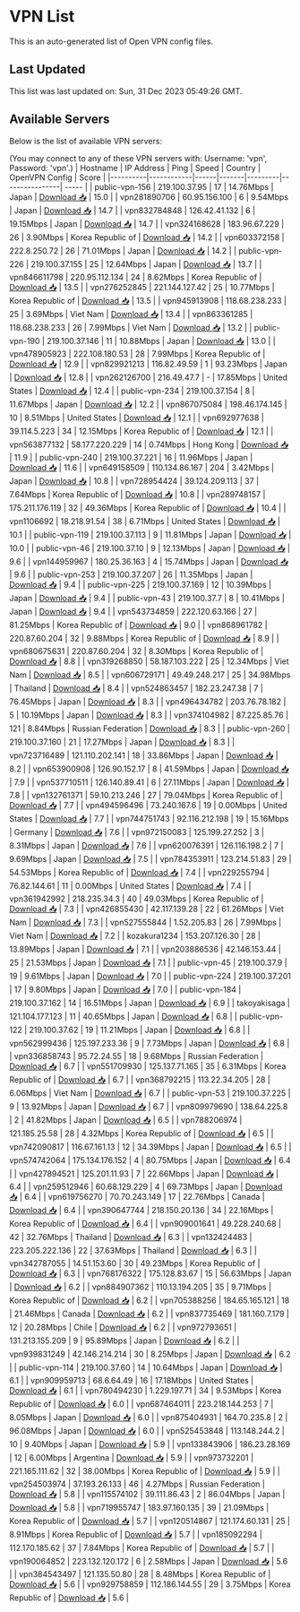# VPN List

This is an auto-generated list of Open VPN config files.

## Last Updated

This list was last updated on: Sun, 31 Dec 2023 05:49:26 GMT.

## Available Servers

Below is the list of available VPN servers:

(You may connect to any of these VPN servers with: Username: 'vpn', Password: 'vpn'.)
| Hostname | IP Address | Ping | Speed | Country | OpenVPN Config | Score |
|----------|------------|------|-------|---------|----------------| ----- |
| public-vpn-156 | 219.100.37.95 | 17 | 14.76Mbps | Japan | [Download 📥](./configs/server_0_JP.ovpn) | 15.0 |
| vpn281890706 | 60.95.156.100 | 6 | 9.54Mbps | Japan | [Download 📥](./configs/server_1_JP.ovpn) | 14.7 |
| vpn832784848 | 126.42.41.132 | 6 | 19.15Mbps | Japan | [Download 📥](./configs/server_2_JP.ovpn) | 14.7 |
| vpn324168628 | 183.96.67.229 | 26 | 3.90Mbps | Korea Republic of | [Download 📥](./configs/server_3_KR.ovpn) | 14.2 |
| vpn603372158 | 222.8.250.72 | 26 | 71.01Mbps | Japan | [Download 📥](./configs/server_4_JP.ovpn) | 14.2 |
| public-vpn-226 | 219.100.37.155 | 25 | 12.64Mbps | Japan | [Download 📥](./configs/server_5_JP.ovpn) | 13.7 |
| vpn846611798 | 220.95.112.134 | 24 | 8.62Mbps | Korea Republic of | [Download 📥](./configs/server_6_KR.ovpn) | 13.5 |
| vpn276252845 | 221.144.127.42 | 25 | 10.77Mbps | Korea Republic of | [Download 📥](./configs/server_7_KR.ovpn) | 13.5 |
| vpn945913908 | 118.68.238.233 | 25 | 3.69Mbps | Viet Nam | [Download 📥](./configs/server_8_VN.ovpn) | 13.4 |
| vpn863361285 | 118.68.238.233 | 26 | 7.99Mbps | Viet Nam | [Download 📥](./configs/server_9_VN.ovpn) | 13.2 |
| public-vpn-190 | 219.100.37.146 | 11 | 10.88Mbps | Japan | [Download 📥](./configs/server_10_JP.ovpn) | 13.0 |
| vpn478905923 | 222.108.180.53 | 28 | 7.99Mbps | Korea Republic of | [Download 📥](./configs/server_11_KR.ovpn) | 12.9 |
| vpn829921213 | 116.82.49.59 | 1 | 93.23Mbps | Japan | [Download 📥](./configs/server_12_JP.ovpn) | 12.8 |
| vpn262126700 | 216.49.47.7 | - | 17.85Mbps | United States | [Download 📥](./configs/server_13_US.ovpn) | 12.4 |
| public-vpn-234 | 219.100.37.154 | 8 | 11.67Mbps | Japan | [Download 📥](./configs/server_14_JP.ovpn) | 12.2 |
| vpn867075084 | 198.46.174.145 | 10 | 8.51Mbps | United States | [Download 📥](./configs/server_15_US.ovpn) | 12.1 |
| vpn692977638 | 39.114.5.223 | 34 | 12.15Mbps | Korea Republic of | [Download 📥](./configs/server_16_KR.ovpn) | 12.1 |
| vpn563877132 | 58.177.220.229 | 14 | 0.74Mbps | Hong Kong | [Download 📥](./configs/server_17_HK.ovpn) | 11.9 |
| public-vpn-240 | 219.100.37.221 | 16 | 11.96Mbps | Japan | [Download 📥](./configs/server_18_JP.ovpn) | 11.6 |
| vpn649158509 | 110.134.86.167 | 204 | 3.42Mbps | Japan | [Download 📥](./configs/server_19_JP.ovpn) | 10.8 |
| vpn728954424 | 39.124.209.113 | 37 | 7.64Mbps | Korea Republic of | [Download 📥](./configs/server_20_KR.ovpn) | 10.8 |
| vpn289748157 | 175.211.176.119 | 32 | 49.36Mbps | Korea Republic of | [Download 📥](./configs/server_21_KR.ovpn) | 10.4 |
| vpn1106692 | 18.218.91.54 | 38 | 6.71Mbps | United States | [Download 📥](./configs/server_22_US.ovpn) | 10.1 |
| public-vpn-119 | 219.100.37.113 | 9 | 11.81Mbps | Japan | [Download 📥](./configs/server_23_JP.ovpn) | 10.0 |
| public-vpn-46 | 219.100.37.10 | 9 | 12.13Mbps | Japan | [Download 📥](./configs/server_24_JP.ovpn) | 9.6 |
| vpn144959967 | 180.25.36.163 | 4 | 15.74Mbps | Japan | [Download 📥](./configs/server_25_JP.ovpn) | 9.6 |
| public-vpn-253 | 219.100.37.207 | 26 | 11.35Mbps | Japan | [Download 📥](./configs/server_26_JP.ovpn) | 9.4 |
| public-vpn-225 | 219.100.37.169 | 12 | 10.39Mbps | Japan | [Download 📥](./configs/server_27_JP.ovpn) | 9.4 |
| public-vpn-43 | 219.100.37.7 | 8 | 10.41Mbps | Japan | [Download 📥](./configs/server_28_JP.ovpn) | 9.4 |
| vpn543734859 | 222.120.63.166 | 27 | 81.25Mbps | Korea Republic of | [Download 📥](./configs/server_29_KR.ovpn) | 9.0 |
| vpn868961782 | 220.87.60.204 | 32 | 9.88Mbps | Korea Republic of | [Download 📥](./configs/server_30_KR.ovpn) | 8.9 |
| vpn680675631 | 220.87.60.204 | 32 | 8.30Mbps | Korea Republic of | [Download 📥](./configs/server_31_KR.ovpn) | 8.8 |
| vpn319268850 | 58.187.103.222 | 25 | 12.34Mbps | Viet Nam | [Download 📥](./configs/server_32_VN.ovpn) | 8.5 |
| vpn606729171 | 49.49.248.217 | 25 | 34.98Mbps | Thailand | [Download 📥](./configs/server_33_TH.ovpn) | 8.4 |
| vpn524863457 | 182.23.247.38 | 7 | 76.45Mbps | Japan | [Download 📥](./configs/server_34_JP.ovpn) | 8.3 |
| vpn496434782 | 203.76.78.182 | 5 | 10.19Mbps | Japan | [Download 📥](./configs/server_35_JP.ovpn) | 8.3 |
| vpn374104982 | 87.225.85.76 | 121 | 8.84Mbps | Russian Federation | [Download 📥](./configs/server_36_RU.ovpn) | 8.3 |
| public-vpn-260 | 219.100.37.160 | 21 | 17.27Mbps | Japan | [Download 📥](./configs/server_37_JP.ovpn) | 8.3 |
| vpn723716489 | 121.110.202.141 | 18 | 33.86Mbps | Japan | [Download 📥](./configs/server_38_JP.ovpn) | 8.2 |
| vpn653900908 | 126.90.152.17 | 8 | 41.59Mbps | Japan | [Download 📥](./configs/server_39_JP.ovpn) | 7.9 |
| vpn537710511 | 126.140.89.41 | 6 | 27.11Mbps | Japan | [Download 📥](./configs/server_40_JP.ovpn) | 7.8 |
| vpn132761371 | 59.10.213.246 | 27 | 79.04Mbps | Korea Republic of | [Download 📥](./configs/server_41_KR.ovpn) | 7.7 |
| vpn494596496 | 73.240.167.6 | 19 | 0.00Mbps | United States | [Download 📥](./configs/server_42_US.ovpn) | 7.7 |
| vpn744751743 | 92.116.212.198 | 19 | 15.16Mbps | Germany | [Download 📥](./configs/server_43_DE.ovpn) | 7.6 |
| vpn972150083 | 125.199.27.252 | 3 | 8.31Mbps | Japan | [Download 📥](./configs/server_44_JP.ovpn) | 7.6 |
| vpn620076391 | 126.116.198.2 | 7 | 9.69Mbps | Japan | [Download 📥](./configs/server_45_JP.ovpn) | 7.5 |
| vpn784353911 | 123.214.51.83 | 29 | 54.53Mbps | Korea Republic of | [Download 📥](./configs/server_46_KR.ovpn) | 7.4 |
| vpn229255794 | 76.82.144.61 | 11 | 0.00Mbps | United States | [Download 📥](./configs/server_47_US.ovpn) | 7.4 |
| vpn361942992 | 218.235.34.3 | 40 | 49.03Mbps | Korea Republic of | [Download 📥](./configs/server_48_KR.ovpn) | 7.3 |
| vpn426855430 | 42.117.139.28 | 22 | 61.26Mbps | Viet Nam | [Download 📥](./configs/server_49_VN.ovpn) | 7.3 |
| vpn527555844 | 1.52.205.83 | 26 | 7.99Mbps | Viet Nam | [Download 📥](./configs/server_50_VN.ovpn) | 7.2 |
| kozakura1234 | 153.207.126.30 | 28 | 13.89Mbps | Japan | [Download 📥](./configs/server_51_JP.ovpn) | 7.1 |
| vpn203886536 | 42.146.153.44 | 25 | 21.53Mbps | Japan | [Download 📥](./configs/server_52_JP.ovpn) | 7.1 |
| public-vpn-45 | 219.100.37.9 | 19 | 9.61Mbps | Japan | [Download 📥](./configs/server_53_JP.ovpn) | 7.0 |
| public-vpn-224 | 219.100.37.201 | 17 | 9.80Mbps | Japan | [Download 📥](./configs/server_54_JP.ovpn) | 7.0 |
| public-vpn-184 | 219.100.37.162 | 14 | 16.51Mbps | Japan | [Download 📥](./configs/server_55_JP.ovpn) | 6.9 |
| takoyakisaga | 121.104.177.123 | 11 | 40.65Mbps | Japan | [Download 📥](./configs/server_56_JP.ovpn) | 6.8 |
| public-vpn-122 | 219.100.37.62 | 19 | 11.21Mbps | Japan | [Download 📥](./configs/server_57_JP.ovpn) | 6.8 |
| vpn562999436 | 125.197.233.36 | 9 | 7.73Mbps | Japan | [Download 📥](./configs/server_58_JP.ovpn) | 6.8 |
| vpn336858743 | 95.72.24.55 | 18 | 9.68Mbps | Russian Federation | [Download 📥](./configs/server_59_RU.ovpn) | 6.7 |
| vpn551709930 | 125.137.71.165 | 35 | 6.31Mbps | Korea Republic of | [Download 📥](./configs/server_60_KR.ovpn) | 6.7 |
| vpn368792215 | 113.22.34.205 | 28 | 6.06Mbps | Viet Nam | [Download 📥](./configs/server_61_VN.ovpn) | 6.7 |
| public-vpn-53 | 219.100.37.225 | 9 | 13.92Mbps | Japan | [Download 📥](./configs/server_62_JP.ovpn) | 6.7 |
| vpn809979690 | 138.64.225.8 | 2 | 41.82Mbps | Japan | [Download 📥](./configs/server_63_JP.ovpn) | 6.5 |
| vpn788206974 | 121.185.25.58 | 28 | 4.32Mbps | Korea Republic of | [Download 📥](./configs/server_64_KR.ovpn) | 6.5 |
| vpn742090817 | 116.67.161.13 | 12 | 34.39Mbps | Japan | [Download 📥](./configs/server_65_JP.ovpn) | 6.5 |
| vpn574742064 | 175.134.176.152 | 4 | 80.75Mbps | Japan | [Download 📥](./configs/server_66_JP.ovpn) | 6.4 |
| vpn427894521 | 125.201.11.93 | 7 | 22.66Mbps | Japan | [Download 📥](./configs/server_67_JP.ovpn) | 6.4 |
| vpn259512946 | 60.68.129.229 | 4 | 69.73Mbps | Japan | [Download 📥](./configs/server_68_JP.ovpn) | 6.4 |
| vpn619756270 | 70.70.243.149 | 17 | 22.76Mbps | Canada | [Download 📥](./configs/server_69_CA.ovpn) | 6.4 |
| vpn390647744 | 218.150.20.136 | 34 | 22.16Mbps | Korea Republic of | [Download 📥](./configs/server_70_KR.ovpn) | 6.4 |
| vpn909001641 | 49.228.240.68 | 42 | 32.76Mbps | Thailand | [Download 📥](./configs/server_71_TH.ovpn) | 6.3 |
| vpn132424483 | 223.205.222.136 | 22 | 37.63Mbps | Thailand | [Download 📥](./configs/server_72_TH.ovpn) | 6.3 |
| vpn342787055 | 14.51.153.60 | 30 | 49.23Mbps | Korea Republic of | [Download 📥](./configs/server_73_KR.ovpn) | 6.3 |
| vpn768176322 | 175.128.83.67 | 15 | 56.63Mbps | Japan | [Download 📥](./configs/server_74_JP.ovpn) | 6.2 |
| vpn884907362 | 110.13.194.205 | 35 | 9.71Mbps | Korea Republic of | [Download 📥](./configs/server_75_KR.ovpn) | 6.2 |
| vpn705388256 | 184.65.165.121 | 18 | 21.46Mbps | Canada | [Download 📥](./configs/server_76_CA.ovpn) | 6.2 |
| vpn837735469 | 181.160.7.179 | 12 | 20.28Mbps | Chile | [Download 📥](./configs/server_77_CL.ovpn) | 6.2 |
| vpn972793651 | 131.213.155.209 | 9 | 95.89Mbps | Japan | [Download 📥](./configs/server_78_JP.ovpn) | 6.2 |
| vpn939831249 | 42.146.214.214 | 30 | 8.25Mbps | Japan | [Download 📥](./configs/server_79_JP.ovpn) | 6.2 |
| public-vpn-114 | 219.100.37.60 | 14 | 10.64Mbps | Japan | [Download 📥](./configs/server_80_JP.ovpn) | 6.1 |
| vpn909959713 | 68.6.64.49 | 16 | 17.18Mbps | United States | [Download 📥](./configs/server_81_US.ovpn) | 6.1 |
| vpn780494230 | 1.229.197.71 | 34 | 9.53Mbps | Korea Republic of | [Download 📥](./configs/server_82_KR.ovpn) | 6.0 |
| vpn687464011 | 223.218.144.253 | 7 | 8.05Mbps | Japan | [Download 📥](./configs/server_83_JP.ovpn) | 6.0 |
| vpn875404931 | 164.70.235.8 | 2 | 96.08Mbps | Japan | [Download 📥](./configs/server_84_JP.ovpn) | 6.0 |
| vpn525453848 | 113.148.244.2 | 10 | 9.40Mbps | Japan | [Download 📥](./configs/server_85_JP.ovpn) | 5.9 |
| vpn133843906 | 186.23.28.169 | 12 | 6.00Mbps | Argentina | [Download 📥](./configs/server_86_AR.ovpn) | 5.9 |
| vpn973732201 | 221.165.111.62 | 32 | 38.00Mbps | Korea Republic of | [Download 📥](./configs/server_87_KR.ovpn) | 5.9 |
| vpn254503974 | 37.193.26.133 | 46 | 4.27Mbps | Russian Federation | [Download 📥](./configs/server_88_RU.ovpn) | 5.8 |
| vpn115574102 | 39.111.86.43 | 2 | 86.04Mbps | Japan | [Download 📥](./configs/server_89_JP.ovpn) | 5.8 |
| vpn719955747 | 183.97.160.135 | 39 | 21.09Mbps | Korea Republic of | [Download 📥](./configs/server_90_KR.ovpn) | 5.7 |
| vpn120514867 | 121.174.60.131 | 25 | 8.91Mbps | Korea Republic of | [Download 📥](./configs/server_91_KR.ovpn) | 5.7 |
| vpn185092294 | 112.170.185.62 | 37 | 7.84Mbps | Korea Republic of | [Download 📥](./configs/server_92_KR.ovpn) | 5.7 |
| vpn190064852 | 223.132.120.172 | 6 | 2.58Mbps | Japan | [Download 📥](./configs/server_93_JP.ovpn) | 5.6 |
| vpn384543497 | 121.135.50.80 | 28 | 8.48Mbps | Korea Republic of | [Download 📥](./configs/server_94_KR.ovpn) | 5.6 |
| vpn929758859 | 112.186.144.55 | 29 | 3.75Mbps | Korea Republic of | [Download 📥](./configs/server_95_KR.ovpn) | 5.6 |
